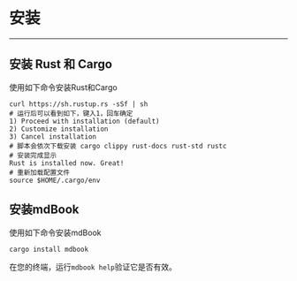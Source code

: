 # 安装

---

## 安装 Rust 和 Cargo

使用如下命令安装Rust和Cargo

```shell
curl https://sh.rustup.rs -sSf | sh
# 运行后可以看到如下，键入1，回车确定
1) Proceed with installation (default)
2) Customize installation
3) Cancel installation
# 脚本会依次下载安装 cargo clippy rust-docs rust-std rustc
# 安装完成显示
Rust is installed now. Great!
# 重新加载配置文件
source $HOME/.cargo/env
```

## 安装mdBook

使用如下命令安装mdBook

```shell
cargo install mdbook
```

在您的终端，运行`mdbook help`验证它是否有效。

